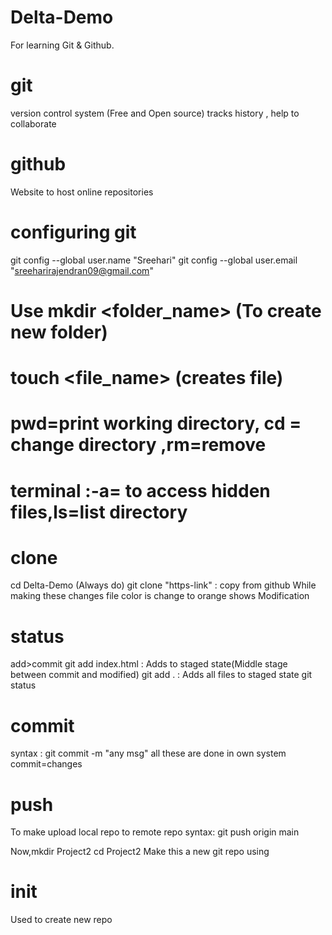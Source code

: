 # Delta-Demo
For learning Git & Github.

# git
version control system (Free and Open source)
tracks history , help to collaborate

# github
Website to host online repositories

# configuring git
git config --global user.name "Sreehari"
git config --global user.email "sreeharirajendran09@gmail.com"

# Use mkdir <folder_name>  (To create new folder)
# touch <file_name>  (creates file)
# pwd=print working directory, cd = change directory ,rm=remove 
# terminal :-a= to access hidden files,ls=list directory

# clone
cd Delta-Demo   (Always do)
git clone "https-link" : copy from github
While making these changes file color is change to orange shows Modification

# status
add>commit
git add index.html : Adds to staged state(Middle stage between commit and modified)
git add .          : Adds all files to staged state
git status            

# commit
syntax : git commit -m "any msg"
all these are done in own system
commit=changes

# push
To make upload local repo to remote repo
syntax: git push origin main

Now,mkdir Project2
cd Project2 
Make this a new git repo using
# init
Used to create new repo
